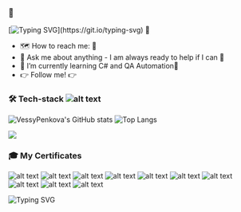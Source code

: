
###  👋

 [![Typing SVG](https://readme-typing-svg.demolab.com?font=barlow&size=14&pause=1000&color=F5F7F5&multiline=true&random=false&width=800&height=65&lines=Hello+there%2C+I'm+Veselina.+I+remain+deeply;+committed++to+advancing+my+expertise+in+QA+;through+continuous+learning!)](https://git.io/typing-svg)  👋

  - :world_map: How to reach me: :e-mail:
  - 💬 Ask me about anything - I am always ready to help if I can 💯
  - 🌱  I’m currently learning C# and QA Automation🌱
  - 👉 Follow me! 👉


### 🛠 Tech-stack   ![alt text](https://github.com/VessyPenkova/Sertificates/blob/main/teck_stack_new1.png)



 
  ![VessyPenkova's GitHub stats](https://github-readme-stats.vercel.app/api?username=VessyPenkova&show_icons=true&theme=transparent)        ![Top Langs](https://github-readme-stats.vercel.app/api/top-langs/?username=VessyPenkova&layout=compact&theme=transparent)

![](https://komarev.com/ghpvc/?username=your-github-username&color=874ca8)
### 🎓 My Certificates


![alt text](https://github.com/VessyPenkova/Sertificates/blob/main/Front-End%20Test%20Automation.png?raw=true)   ![alt text](https://github.com/VessyPenkova/Sertificates/blob/main/QAFront-EndBasic.png?raw=true)   ![alt text](https://github.com/VessyPenkova/Sertificates/blob/main/BackEndTestAutomationMar2024%20.png?raw=true)   ![alt text](https://github.com/VessyPenkova/Sertificates/blob/main/BackEndTechBasicsJan2024Cert.jpg?raw=true) 
![alt text](https://github.com/VessyPenkova/Sertificates/blob/main/ProgramAdvforQANov2023Cert.jpg?raw=true)   ![alt text](https://github.com/VessyPenkova/Sertificates/blob/main/ASPNETAdvOct2022Cert.jpg?raw=true) 
![alt text](https://github.com/VessyPenkova/Sertificates/blob/main/ProgramFundUnitTestSept2023Cert.jpg?raw=true)   ![alt text](https://github.com/VessyPenkova/Sertificates/blob/main/QAAutomMay2022Cert.jpg?raw=true) 
![alt text](https://github.com/VessyPenkova/Sertificates/blob/main/QAFundMarch2022Cert.jpg?raw=true)   ![alt text](https://github.com/VessyPenkova/Sertificates/blob/main/CSharp_Developer.png?raw=true)     


  ![Typing SVG](https://github.com/VessyPenkova/Sertificates/blob/main/github-snake.svg)

  




